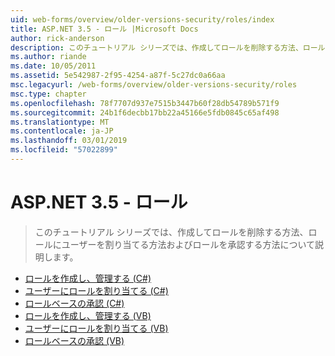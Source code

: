 ```yaml
---
uid: web-forms/overview/older-versions-security/roles/index
title: ASP.NET 3.5 - ロール |Microsoft Docs
author: rick-anderson
description: このチュートリアル シリーズでは、作成してロールを削除する方法、ロールにユーザーを割り当てる方法およびロールを承認する方法について説明します。
ms.author: riande
ms.date: 10/05/2011
ms.assetid: 5e542987-2f95-4254-a87f-5c27dc0a66aa
msc.legacyurl: /web-forms/overview/older-versions-security/roles
msc.type: chapter
ms.openlocfilehash: 78f7707d937e7515b3447b60f28db54789b571f9
ms.sourcegitcommit: 24b1f6decbb17bb22a45166e5fdb0845c65af498
ms.translationtype: MT
ms.contentlocale: ja-JP
ms.lasthandoff: 03/01/2019
ms.locfileid: "57022899"
---
```

<a name="aspnet-35---roles"></a>ASP.NET 3.5 - ロール
====================
> このチュートリアル シリーズでは、作成してロールを削除する方法、ロールにユーザーを割り当てる方法およびロールを承認する方法について説明します。


- [ロールを作成し、管理する (C#)](creating-and-managing-roles-cs.md)
- [ユーザーにロールを割り当てる (C#)](assigning-roles-to-users-cs.md)
- [ロールベースの承認 (C#)](role-based-authorization-cs.md)
- [ロールを作成し、管理する (VB)](creating-and-managing-roles-vb.md)
- [ユーザーにロールを割り当てる (VB)](assigning-roles-to-users-vb.md)
- [ロールベースの承認 (VB)](role-based-authorization-vb.md)

